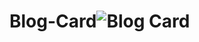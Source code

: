 # Blog-Card![Blog Card](https://user-images.githubusercontent.com/102663969/210981815-cf183d13-4cb0-4420-8053-1b3e783b019b.png)
